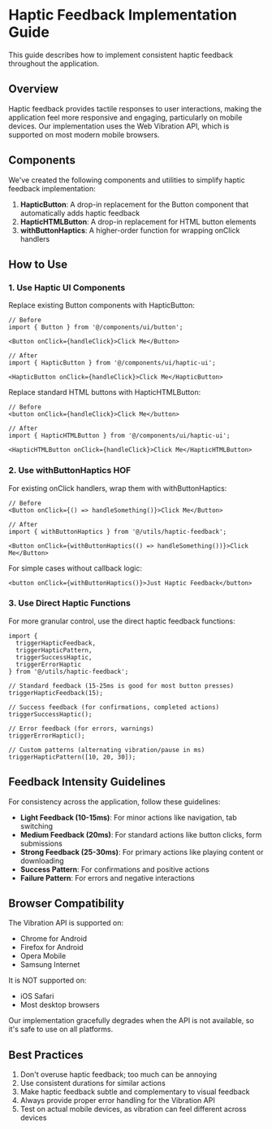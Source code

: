 # Haptic Feedback Implementation Guide

This guide describes how to implement consistent haptic feedback throughout the application.

## Overview

Haptic feedback provides tactile responses to user interactions, making the application feel more responsive and engaging, particularly on mobile devices. Our implementation uses the Web Vibration API, which is supported on most modern mobile browsers.

## Components

We've created the following components and utilities to simplify haptic feedback implementation:

1. **HapticButton**: A drop-in replacement for the Button component that automatically adds haptic feedback
2. **HapticHTMLButton**: A drop-in replacement for HTML button elements
3. **withButtonHaptics**: A higher-order function for wrapping onClick handlers

## How to Use

### 1. Use Haptic UI Components

Replace existing Button components with HapticButton:

```tsx
// Before
import { Button } from '@/components/ui/button';

<Button onClick={handleClick}>Click Me</Button>

// After
import { HapticButton } from '@/components/ui/haptic-ui';

<HapticButton onClick={handleClick}>Click Me</HapticButton>
```

Replace standard HTML buttons with HapticHTMLButton:

```tsx
// Before
<button onClick={handleClick}>Click Me</button>

// After
import { HapticHTMLButton } from '@/components/ui/haptic-ui';

<HapticHTMLButton onClick={handleClick}>Click Me</HapticHTMLButton>
```

### 2. Use withButtonHaptics HOF

For existing onClick handlers, wrap them with withButtonHaptics:

```tsx
// Before
<Button onClick={() => handleSomething()}>Click Me</Button>

// After
import { withButtonHaptics } from '@/utils/haptic-feedback';

<Button onClick={withButtonHaptics(() => handleSomething())}>Click Me</Button>
```

For simple cases without callback logic:

```tsx
<button onClick={withButtonHaptics()}>Just Haptic Feedback</button>
```

### 3. Use Direct Haptic Functions

For more granular control, use the direct haptic feedback functions:

```tsx
import { 
  triggerHapticFeedback, 
  triggerHapticPattern,
  triggerSuccessHaptic,
  triggerErrorHaptic 
} from '@/utils/haptic-feedback';

// Standard feedback (15-25ms is good for most button presses)
triggerHapticFeedback(15);

// Success feedback (for confirmations, completed actions)
triggerSuccessHaptic();

// Error feedback (for errors, warnings)
triggerErrorHaptic();

// Custom patterns (alternating vibration/pause in ms)
triggerHapticPattern([10, 20, 30]);
```

## Feedback Intensity Guidelines

For consistency across the application, follow these guidelines:

- **Light Feedback (10-15ms)**: For minor actions like navigation, tab switching
- **Medium Feedback (20ms)**: For standard actions like button clicks, form submissions
- **Strong Feedback (25-30ms)**: For primary actions like playing content or downloading
- **Success Pattern**: For confirmations and positive actions
- **Failure Pattern**: For errors and negative interactions

## Browser Compatibility

The Vibration API is supported on:
- Chrome for Android
- Firefox for Android
- Opera Mobile
- Samsung Internet

It is NOT supported on:
- iOS Safari
- Most desktop browsers

Our implementation gracefully degrades when the API is not available, so it's safe to use on all platforms.

## Best Practices

1. Don't overuse haptic feedback; too much can be annoying
2. Use consistent durations for similar actions
3. Make haptic feedback subtle and complementary to visual feedback
4. Always provide proper error handling for the Vibration API
5. Test on actual mobile devices, as vibration can feel different across devices
